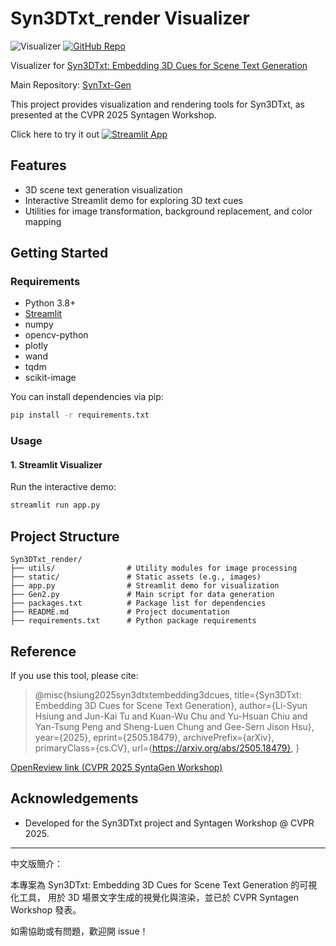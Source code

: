 # Syn3DTxt_render Visualizer
![Visualizer](https://img.shields.io/badge/Visualizer-8A2BE2)
[![GitHub Repo](https://img.shields.io/badge/GitHub-SynTxt--Gen-blue?logo=github)](https://github.com/theohsiung/SynTxt-Gen)

Visualizer for [Syn3DTxt: Embedding 3D Cues for Scene Text Generation](https://arxiv.org/abs/2505.18479)

Main Repository: [SynTxt-Gen](https://github.com/theohsiung/SynTxt-Gen)

This project provides visualization and rendering tools for Syn3DTxt, as presented at the CVPR 2025 Syntagen Workshop. 

Click here to try it out [![Streamlit App](https://static.streamlit.io/badges/streamlit_badge_black_white.svg)](https://syn3dtxt-visualizer.streamlit.app/)

## Features
- 3D scene text generation visualization
- Interactive Streamlit demo for exploring 3D text cues
- Utilities for image transformation, background replacement, and color mapping

## Getting Started

### Requirements
- Python 3.8+
- [Streamlit](https://streamlit.io/)
- numpy
- opencv-python
- plotly
- wand
- tqdm
- scikit-image

You can install dependencies via pip:
```bash
pip install -r requirements.txt
```

### Usage
#### 1. Streamlit Visualizer
Run the interactive demo:
```bash
streamlit run app.py
```

## Project Structure
```
Syn3DTxt_render/
├── utils/                # Utility modules for image processing
├── static/               # Static assets (e.g., images)
├── app.py                # Streamlit demo for visualization
├── Gen2.py               # Main script for data generation
├── packages.txt          # Package list for dependencies
├── README.md             # Project documentation
├── requirements.txt      # Python package requirements
```

## Reference
If you use this tool, please cite:

> @misc{hsiung2025syn3dtxtembedding3dcues,
      title={Syn3DTxt: Embedding 3D Cues for Scene Text Generation}, 
      author={Li-Syun Hsiung and Jun-Kai Tu and Kuan-Wu Chu and Yu-Hsuan Chiu and Yan-Tsung Peng and Sheng-Luen Chung and Gee-Sern Jison Hsu},
      year={2025},
      eprint={2505.18479},
      archivePrefix={arXiv},
      primaryClass={cs.CV},
      url={https://arxiv.org/abs/2505.18479}, 
}

[OpenReview link (CVPR 2025 SyntaGen Workshop)](https://arxiv.org/abs/2505.18479)



## Acknowledgements
- Developed for the Syn3DTxt project and Syntagen Workshop @ CVPR 2025.

---
中文版簡介：

本專案為 Syn3DTxt: Embedding 3D Cues for Scene Text Generation 的可視化工具，
用於 3D 場景文字生成的視覺化與渲染，並已於 CVPR Syntagen Workshop 發表。

如需協助或有問題，歡迎開 issue！
